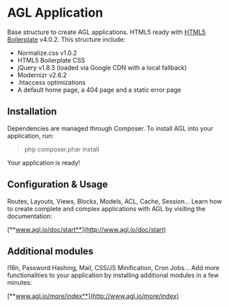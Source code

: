 AGL Application
===============

Base structure to create AGL applications. HTML5 ready with [HTML5 Boilerplate](http://html5boilerplate.com/) v4.0.2. This structure include:

* Normalize.css v1.0.2
* HTML5 Boilerplate CSS
* jQuery v1.8.3 (loaded via Google CDN with a local fallback)
* Modernizr v2.6.2
* .htaccess optimizations
* A default home page, a 404 page and a static error page

## Installation

Dependencies are managed through Composer. To install AGL into your application, run:

> php composer.phar install

Your application is ready!

## Configuration & Usage

Routes, Layouts, Views, Blocks, Models, ACL, Cache, Session... Learn how to create complete and complex applications with AGL by visiting the documentation:

[**www.agl.io/doc/start**](http://www.agl.io/doc/start)

## Additional modules

I18n, Password Hashing, Mail, CSS/JS Minification, Cron Jobs... Add more functionalities to your application by installing additional modules in a few minutes:

[**www.agl.io/more/index**](http://www.agl.io/more/index)
